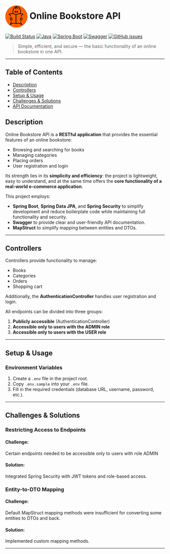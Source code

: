 <h1>
  <img src="https://github.com/YuliiaNisha/images/blob/c7f4ba538e58973789d8ed363dc7a5e329ba8c13/icon-round-70height.png" style="vertical-align: middle;">
  <strong>Online Bookstore API</strong>
</h1>

[![Build Status](https://img.shields.io/badge/build-passing-brightgreen)](https://github.com/YuliiaNisha/online-bookstore)
[![Java](https://img.shields.io/badge/Java-17-orange)](https://www.oracle.com/java/)
[![Spring Boot](https://img.shields.io/badge/Spring_Boot-3.1.0-brightgreen)](https://spring.io/projects/spring-boot)
[![Swagger](https://img.shields.io/badge/Swagger-API-blueviolet)](http://localhost:8080/swagger-ui.html)
[![GitHub issues](https://img.shields.io/github/issues/YuliiaNisha/online-bookstore)](https://github.com/YuliiaNisha/online-bookstore/issues)



> Simple, efficient, and secure — the basic functionality of an online bookstore in one API.

---
## Table of Contents
- [Description](#description)
- [Controllers](#controllers)
- [Setup & Usage](#setup--usage)
- [Challenges & Solutions](#challenges--solutions)
- [API Documentation](#api-documentation)

## Description

Online Bookstore API is a **RESTful application** that provides the essential features of an online bookstore:  
- Browsing and searching for books  
- Managing categories  
- Placing orders  
- User registration and login  

Its strength lies in its **simplicity and efficiency**: the project is lightweight, easy to understand, and at the same time offers the **core functionality of a real-world e-commerce application**.

This project employs:  
- **Spring Boot**, **Spring Data JPA**, and **Spring Security** to simplify development and reduce boilerplate code while maintaining full functionality and security.  
- **Swagger** to provide clear and user-friendly API documentation.  
- **MapStruct** to simplify mapping between entities and DTOs.  

---

## Controllers

Controllers provide functionality to manage:  
- Books  
- Categories  
- Orders  
- Shopping cart  

Additionally, the **AuthenticationController** handles user registration and login.

All endpoints can be divided into three groups:  
1. **Publicly accessible** (AuthenticationController)  
2. **Accessible only to users with the ADMIN role**  
3. **Accessible only to users with the USER role**

---

## Setup & Usage

### Environment Variables
1. Create a `.env` file in the project root.  
2. Copy `.env.sample` into your `.env` file.  
3. Fill in the required credentials (database URL, username, password, etc.).

---

## Challenges & Solutions

### Restricting Access to Endpoints
#### Challenge: 
Certain endpoints needed to be accessible only to users with role ADMIN
#### Solution: 
Integrated Spring Security with JWT tokens and role-based access.

### Entity-to-DTO Mapping
#### Challenge: 
Default MapStruct mapping methods were insufficient for converting some entities to DTOs and back.
#### Solution: 
Implemented custom mapping methods.

---
